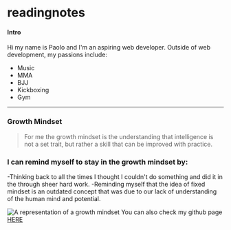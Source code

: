 # readingnotes
#### Intro
Hi my name is Paolo and I'm an aspiring web developer. Outside of web development, my passions include:
- Music
- MMA
- BJJ
- Kickboxing
- Gym

*** 
### Growth Mindset
> For me the growth mindset is the understanding that intelligence is not a set trait, but rather a skill that can be improved with practice.

### I can remind myself to stay in the growth mindset by:
-Thinking back to all the times I thought I couldn't do something and did it in the through sheer hard work.
-Reminding myself that the idea of fixed mindset is an outdated concept that was due to our lack of understanding of the human mind and potential.

![A representation of a growth mindset](https://www.hollymountschool.org/wp-content/uploads/2022/02/1_aFtggN7wbeBIKCN5i3kTdw-1.png)
You can also check my github page [HERE](https://github.com/PaoloArmentano)
